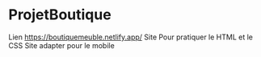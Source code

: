 # ProjetBoutique
Lien https://boutiquemeuble.netlify.app/
Site Pour pratiquer le HTML et le CSS 
Site adapter pour le mobile 

